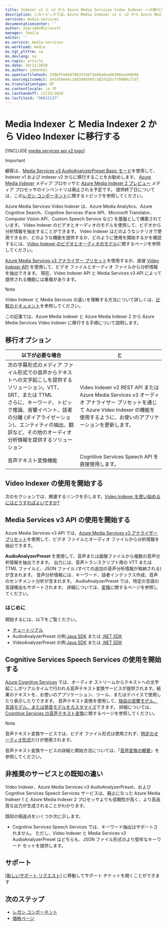 ```yaml
---
title: Indexer v1 と v2 から Azure Media Services Video Indexer への移行| Microsoft Docs
description: このトピックでは、Azure Media Indexer v1 と v2 から Azure Media Services Video Indexer に移行する方法を説明します。
services: media-services
documentationcenter: ''
author: IngridAtMicrosoft
manager: femila
editor: ''
ms.service: media-services
ms.workload: media
ms.tgt_pltfrm: na
ms.devlang: na
ms.topic: article
ms.date: 10/21/2020
ms.author: inhenkel
ms.openlocfilehash: 330bffebb870635fd473e88a8eadb300eed40b9b
ms.sourcegitcommit: a43a59e44c14d349d597c3d2fd2bc779989c71d7
ms.translationtype: HT
ms.contentlocale: ja-JP
ms.lasthandoff: 11/25/2020
ms.locfileid: "96012137"
---
```

# <a name="migrate-from-media-indexer-and-media-indexer-2-to-video-indexer"></a>Media Indexer と Media Indexer 2 から Video Indexer に移行する

[!INCLUDE [media services api v2 logo](./includes/v2-hr.md)]

> [!IMPORTANT]
> 顧客は、[Media Services v3 AudioAnalyzerPreset Basic モード](../latest/analyzing-video-audio-files-concept.md)を使用して、Indexer v1 および Indexer v2 からに移行することをお勧めします。 [Azure Media Indexer](media-services-index-content.md) メディア プロセッサと [Azure Media Indexer 2 プレビュー](./legacy-components.md) メディア プロセッサのインベントリは廃止される予定です。 提供終了日については、この[レガシ コンポーネント](legacy-components.md)に関するトピックを参照してください。

Azure Media Services Video Indexer は、Azure Media Analytics、Azure Cognitive Search、Cognitive Services (Face API、Microsoft Translator、Computer Vision API、Custom Speech Service など) を基盤として構築されています。 Video Indexer のビデオとオーディオのモデルを使用して、ビデオから分析情報を抽出することができます。 Video Indexer はどのようなシナリオで使用できるか、どのような機能を提供するか、どのように使用を開始するかを確認するには、[Video Indexer のビデオとオーディオのモデル](../video-indexer/video-indexer-overview.md)に関するページを参照してください。 

[Azure Media Services v3 アナライザー プリセット](../latest/analyzing-video-audio-files-concept.md)を使用するか、直接 [Video Indexer API](https://api-portal.videoindexer.ai/) を使用して、ビデオ ファイルとオーディオ ファイルから分析情報を抽出できます。 現在、Video Indexer API と Media Services v3 API によって提供される機能には重複があります。

> [!NOTE]
> Video Indexer と Media Services の違いを理解する方法について詳しくは、[比較のドキュメント](../video-indexer/compare-video-indexer-with-media-services-presets.md)を参照してください。

この記事では、Azure Media Indexer と Azure Media Indexer 2 から Azure Media Services Video Indexer に移行する手順について説明します。  

## <a name="migration-options"></a>移行オプション

|以下が必要な場合  |と |
|---|---|
|次の字幕形式のメディア ファイル形式での音声からテキストへの文字起こしを提供するソリューション。VTT、SRT、または TTML<br/>さらに、キーワード、トピック推論、音響イベント、話者の分離 (ダイアライゼーション)、エンティティの抽出、翻訳など、その他のオーディオ分析情報を提供するソリューション| Video Indexer v2 REST API または Azure Media Services v3 オーディオ アナライザー プリセットを通じて Azure Video Indexer の機能を使用するように、お使いのアプリケーションを更新します。|
|音声テキスト変換機能| Cognitive Services Speech API を直接使用します。|  

## <a name="getting-started-with-video-indexer"></a>Video Indexer の使用を開始する

次のセクションでは、関連するリンクを示します。[Video Indexer を使い始めるにはどうすればよいですか?](../video-indexer/video-indexer-overview.md#how-can-i-get-started-with-video-indexer) 

## <a name="getting-started-with-media-services-v3-apis"></a>Media Services v3 API の使用を開始する

Azure Media Services v3 API では、[Azure Media Services v3 アナライザー プリセット](../latest/analyzing-video-audio-files-concept.md)を使用して、ビデオ ファイルとオーディオ ファイルから分析情報を抽出できます。

**AudioAnalyzerPreset** を使用して、音声または画像ファイルから複数の音声分析情報を抽出できます。 出力には、音声トランスクリプト用の VTT または TTML ファイルと、JSON ファイル (すべての追加の音声分析情報が格納される) が含まれます。 音声分析情報には、キーワード、話者インデックス作成、音声のセンチメント分析が含まれます。 AudioAnalyzerPreset では、特定の言語の言語検出もサポートされます。 詳細については、[変換](/rest/api/media/transforms/createorupdate#audioanalyzerpreset)に関するページを参照してください。

### <a name="get-started"></a>はじめに

開始するには、以下をご覧ください。

* [チュートリアル](../latest/analyze-videos-tutorial-with-api.md)
* AudioAnalyzerPreset の例:[Java SDK](https://github.com/Azure-Samples/media-services-v3-java/tree/master/AudioAnalytics/AudioAnalyzer) または [.NET SDK](https://github.com/Azure-Samples/media-services-v3-dotnet/tree/master/AudioAnalytics/AudioAnalyzer)
* VideoAnalyzerPreset の例:[Java SDK](https://github.com/Azure-Samples/media-services-v3-java/tree/master/VideoAnalytics/VideoAnalyzer) または [.NET SDK](https://github.com/Azure-Samples/media-services-v3-dotnet/tree/master/VideoAnalytics/VideoAnalyzer)

## <a name="getting-started-with-cognitive-services-speech-services"></a>Cognitive Services Speech Services の使用を開始する

[Azure Cognitive Services](../../cognitive-services/index.yml) では、オーディオ ストリームからテキストへの文字起こしがリアルタイムで行われる音声テキスト変換サービスが提供されます。結果のテキストを、お使いのアプリケーション、ツール、またはデバイスで使用したり表示したりできます。 音声テキスト変換を使用して、[独自の音響モデル、言語モデル、または発音モデルをカスタマイズ](../../cognitive-services/speech-service/how-to-custom-speech-train-model.md)できます。 詳細については、[Cognitive Services の音声テキスト変換](../../cognitive-services/speech-service/speech-to-text.md)に関するページを参照してください。 

> [!NOTE] 
> 音声テキスト変換サービスでは、ビデオ ファイル形式は使用されず、[特定のオーディオ形式](../../cognitive-services/speech-service/rest-speech-to-text.md#audio-formats)だけが使用されます。 

音声テキスト変換サービスの詳細と開始方法については、「[音声変換の概要](../../cognitive-services/speech-service/speech-to-text.md)」を参照してください。

## <a name="known-differences-from-deprecated-services"></a>非推奨のサービスとの既知の違い

Video Indexer、Azure Media Services v3 AudioAnalyzerPreset、および Cognitive Services Speech Services サービスは、廃止になった Azure Media Indexer 1 と Azure Media Indexer 2 プロセッサよりも信頼性が高く、より高品質な出力が生成されることがわかります。  

既知の相違点をいくつか次に示します。

* Cognitive Services Speech Services では、キーワード抽出はサポートされません。 ただし、Video Indexer と Media Services v3 AudioAnalyzerPreset はどちらも、JSON ファイル形式のより堅牢なキーワード セットを提供します。

## <a name="support"></a>サポート

[[新しいサポート リクエスト]](https://portal.azure.com/#blade/Microsoft_Azure_Support/HelpAndSupportBlade/newsupportrequest) に移動してサポート チケットを開くことができます

## <a name="next-steps"></a>次のステップ

* [レガシ コンポーネント](legacy-components.md)
* [価格ページ](https://azure.microsoft.com/pricing/details/media-services/#encoding)